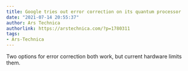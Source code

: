 ```yaml
---
title: Google tries out error correction on its quantum processor
date: "2021-07-14 20:55:37"
author: Ars Technica
authorlink: https://arstechnica.com/?p=1780311
tags:
- Ars-Technica
---
```

Two options for error correction both work, but current hardware limits them. 
